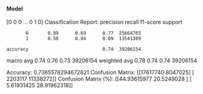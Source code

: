 #### Model
[0 0 0 ... 0 1 0]
Classification Report:
              precision    recall  f1-score   support

           0       0.89      0.69      0.77  25664765
           1       0.58      0.84      0.69  13541389

    accuracy                           0.74  39206154
   macro avg       0.74      0.76      0.73  39206154
weighted avg       0.78      0.74      0.74  39206154

Accuracy: 0.7385578294672821
Confusion Matrix:
[[17617740  8047025]
 [ 2203117 11338272]]
Confusion Matrix (%):
[[44.93615977 20.5249028 ]
 [ 5.61931425 28.91962318]]
